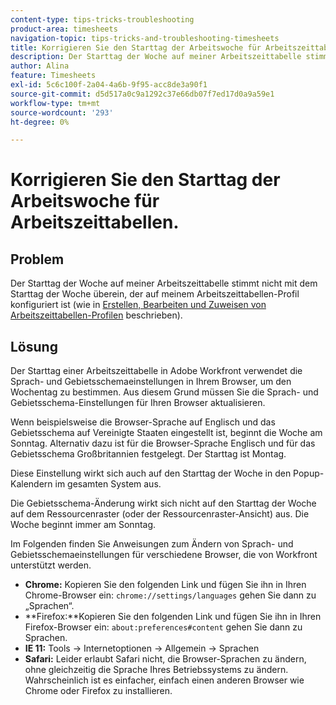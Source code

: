 ```yaml
---
content-type: tips-tricks-troubleshooting
product-area: timesheets
navigation-topic: tips-tricks-and-troubleshooting-timesheets
title: Korrigieren Sie den Starttag der Arbeitswoche für Arbeitszeittabellen.
description: Der Starttag der Woche auf meiner Arbeitszeittabelle stimmt nicht mit dem Starttag der Woche überein, der auf meinem Arbeitszeittabellen-Profil konfiguriert ist.
author: Alina
feature: Timesheets
exl-id: 5c6c100f-2a04-4a6b-9f95-acc8de3a90f1
source-git-commit: d5d517a0c9a1292c37e66db07f7ed17d0a9a59e1
workflow-type: tm+mt
source-wordcount: '293'
ht-degree: 0%

---
```


# Korrigieren Sie den Starttag der Arbeitswoche für Arbeitszeittabellen.

## Problem

Der Starttag der Woche auf meiner Arbeitszeittabelle stimmt nicht mit dem Starttag der Woche überein, der auf meinem Arbeitszeittabellen-Profil konfiguriert ist (wie in [Erstellen, Bearbeiten und Zuweisen von Arbeitszeittabellen-Profilen](../../timesheets/create-and-manage-timesheets/create-timesheet-profiles.md) beschrieben).

## Lösung

Der Starttag einer Arbeitszeittabelle in Adobe Workfront verwendet die Sprach- und Gebietsschemaeinstellungen in Ihrem Browser, um den Wochentag zu bestimmen. Aus diesem Grund müssen Sie die Sprach- und Gebietsschema-Einstellungen für Ihren Browser aktualisieren.

Wenn beispielsweise die Browser-Sprache auf Englisch und das Gebietsschema auf Vereinigte Staaten eingestellt ist, beginnt die Woche am Sonntag. Alternativ dazu ist für die Browser-Sprache Englisch und für das Gebietsschema Großbritannien festgelegt. Der Starttag ist Montag.

Diese Einstellung wirkt sich auch auf den Starttag der Woche in den Popup-Kalendern im gesamten System aus.

Die Gebietsschema-Änderung wirkt sich nicht auf den Starttag der Woche auf dem Ressourcenraster (oder der Ressourcenraster-Ansicht) aus. Die Woche beginnt immer am Sonntag.

Im Folgenden finden Sie Anweisungen zum Ändern von Sprach- und Gebietsschemaeinstellungen für verschiedene Browser, die von Workfront unterstützt werden.

* **Chrome:** Kopieren Sie den folgenden Link und fügen Sie ihn in Ihren Chrome-Browser ein: `chrome://settings/languages` gehen Sie dann zu „Sprachen“.
* **Firefox:**Kopieren Sie den folgenden Link und fügen Sie ihn in Ihren Firefox-Browser ein: `about:preferences#content` gehen Sie dann zu Sprachen.
* **IE 11:** Tools -> Internetoptionen -> Allgemein -> Sprachen
* **Safari:** Leider erlaubt Safari nicht, die Browser-Sprachen zu ändern, ohne gleichzeitig die Sprache Ihres Betriebssystems zu ändern. Wahrscheinlich ist es einfacher, einfach einen anderen Browser wie Chrome oder Firefox zu installieren.



